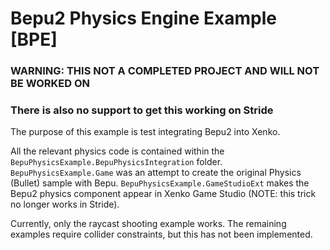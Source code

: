 ﻿# Bepu2 Physics Engine Example [BPE]

### WARNING: THIS NOT A COMPLETED PROJECT AND WILL NOT BE WORKED ON
### There is also no support to get this working on Stride

The purpose of this example is test integrating Bepu2 into Xenko.

All the relevant physics code is contained within the `BepuPhysicsExample.BepuPhysicsIntegration` folder.
`BepuPhysicsExample.Game` was an attempt to create the original Physics (Bullet) sample with Bepu.
`BepuPhysicsExample.GameStudioExt` makes the Bepu2 physics component appear in Xenko Game Studio (NOTE: this trick no longer works in Stride).

Currently, only the raycast shooting example works. The remaining examples require collider constraints, but this has not been implemented.
